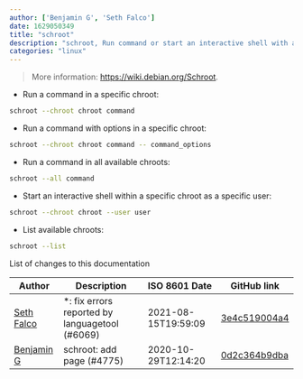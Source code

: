 ```yaml
---
author: ['Benjamin G', 'Seth Falco']
date: 1629050349
title: "schroot"
description: "schroot, Run command or start an interactive shell with a different root directory. More customizable than `chroot`."
categories: "linux"
---
```

> More information: <https://wiki.debian.org/Schroot>.

- Run a command in a specific chroot:

```bash
schroot --chroot chroot command
```

- Run a command with options in a specific chroot:

```bash
schroot --chroot chroot command -- command_options
```

- Run a command in all available chroots:

```bash
schroot --all command
```

- Start an interactive shell within a specific chroot as a specific user:

```bash
schroot --chroot chroot --user user
```

- List available chroots:

```bash
schroot --list
```
List of changes to this documentation


Author | Description | ISO 8601 Date | GitHub link
------|-----|-----|-----
[Seth Falco](mailto:seth@falco.fun) | *: fix errors reported by languagetool (#6069) | 2021-08-15T19:59:09 | [3e4c519004a4](https://github.com/tldr-pages/tldr/commit/3e4c519004a471c861cdc609fd7239ee3355671c)
[Benjamin G](mailto:therealrandomblock1@gmail.com) | schroot: add page (#4775) | 2020-10-29T12:14:20 | [0d2c364b9dba](https://github.com/tldr-pages/tldr/commit/0d2c364b9dbab1428ba5d4f1a5cf348cacaf2f6c)

